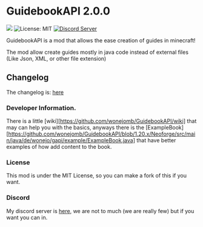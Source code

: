 GuidebookAPI  2.0.0
============================================
[![](https://cf.way2muchnoise.eu/short_949923_downloads.svg)](https://www.curseforge.com/minecraft/mc-mods/guidebookapi/) ![License: MIT](https://img.shields.io/badge/License-MIT-blue.svg) [![Discord Server](https://img.shields.io/discord/1144776748987322368)](https://discord.gg/peNvSDMqBJ)

GuidebookAPI is a mod that allows the ease creation of guides in minecraft!

The mod allow create guides mostly in java code instead of external files (Like Json, XML, or other file extension)

## Changelog

The changelog is: [here](https://github.com/JoulsMB/GuidebookAPI/blob/1.20.x/changelog/CHANGELOG.MD)

### Developer Information.

There is a little [wiki][https://github.com/wonejomb/GuidebookAPI/wiki] that may can help you with the basics, anyways there is the [ExampleBook][https://github.com/wonejomb/GuidebookAPI/blob/1.20.x/Neoforge/src/main/java/de/wonejo/gapi/example/ExampleBook.java] that have better examples of how add content to the book.

### License

This mod is under the MIT License, so you can make a fork of this if you want.

### Discord

My discord server is [here](https://discord.gg/5EsYmTY8c2), we are not to much (we are really few) but if you want you can in.
